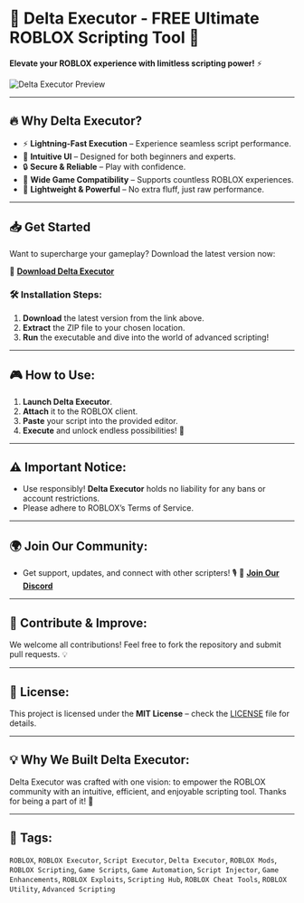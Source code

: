 # 🌊 Delta Executor - FREE Ultimate ROBLOX Scripting Tool 🌊
**Elevate your ROBLOX experience with limitless scripting power!** ⚡

![Delta Executor Preview](/assets/Delta.gif) <!-- Add your image link here -->

---

## 🔥 Why Delta Executor?
- ⚡ **Lightning-Fast Execution** – Experience seamless script performance.
- 🧩 **Intuitive UI** – Designed for both beginners and experts.
- 🔒 **Secure & Reliable** – Play with confidence.
- 🎯 **Wide Game Compatibility** – Supports countless ROBLOX experiences.
- 🚀 **Lightweight & Powerful** – No extra fluff, just raw performance.

---

## 📥 Get Started
Want to supercharge your gameplay? Download the latest version now:

🔗 **[Download Delta Executor](https://your-download-link-here.com)**

### 🛠️ Installation Steps:
1. **Download** the latest version from the link above.
2. **Extract** the ZIP file to your chosen location.
3. **Run** the executable and dive into the world of advanced scripting!

---

## 🎮 How to Use:
1. **Launch Delta Executor**.
2. **Attach** it to the ROBLOX client.
3. **Paste** your script into the provided editor.
4. **Execute** and unlock endless possibilities! 🚀

---

## ⚠️ Important Notice:
- Use responsibly! **Delta Executor** holds no liability for any bans or account restrictions.
- Please adhere to ROBLOX’s Terms of Service.

---

## 🌍 Join Our Community:
- Get support, updates, and connect with other scripters! 🎙️
  🔗 **[Join Our Discord](https://your-discord-invite-link-here.com)**

---

## 🚀 Contribute & Improve:
We welcome all contributions! Feel free to fork the repository and submit pull requests. 💡

---

## 📜 License:
This project is licensed under the **MIT License** – check the [LICENSE](LICENSE) file for details.

---

## 💡 Why We Built Delta Executor:
Delta Executor was crafted with one vision: to empower the ROBLOX community with an intuitive, efficient, and enjoyable scripting tool. Thanks for being a part of it! 🌊

---

## 🔖 Tags:
`ROBLOX`, `ROBLOX Executor`, `Script Executor`, `Delta Executor`, `ROBLOX Mods`, `ROBLOX Scripting`, `Game Scripts`, `Game Automation`, `Script Injector`, `Game Enhancements`, `ROBLOX Exploits`, `Scripting Hub`, `ROBLOX Cheat Tools`, `ROBLOX Utility`, `Advanced Scripting`

